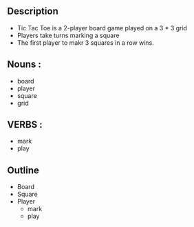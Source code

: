 ## Description
* Tic Tac Toe is a 2-player board game played on a 3 * 3 grid
* Players take turns marking a square
* The first player to makr 3 squares in a row wins.

## Nouns : 
* board
* player
* square
* grid

## VERBS : 
* mark
* play 

## Outline
* Board
* Square
* Player
	* mark
	* play